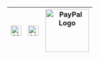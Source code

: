 |[<img src="https://cdn-images-1.medium.com/fit/c/60/60/1*8I-HPL0bfoIzGied-dzOvA.png" alt="Medium Logo" width="24">](https://medium.com/@vadimdez) | [<img src="https://static-exp1.licdn.com/sc/h/2if24wp7oqlodqdlgei1n1520" alt="LinkedIn Logo" width="24">](https://www.linkedin.com/in/yatsyuk/) | [<img src="https://www.paypalobjects.com/webstatic/mktg/Logo/pp-logo-100px.png" alt="PayPal Logo" width="100">](http://paypal.me/vadimdez)
|---|---|--|
